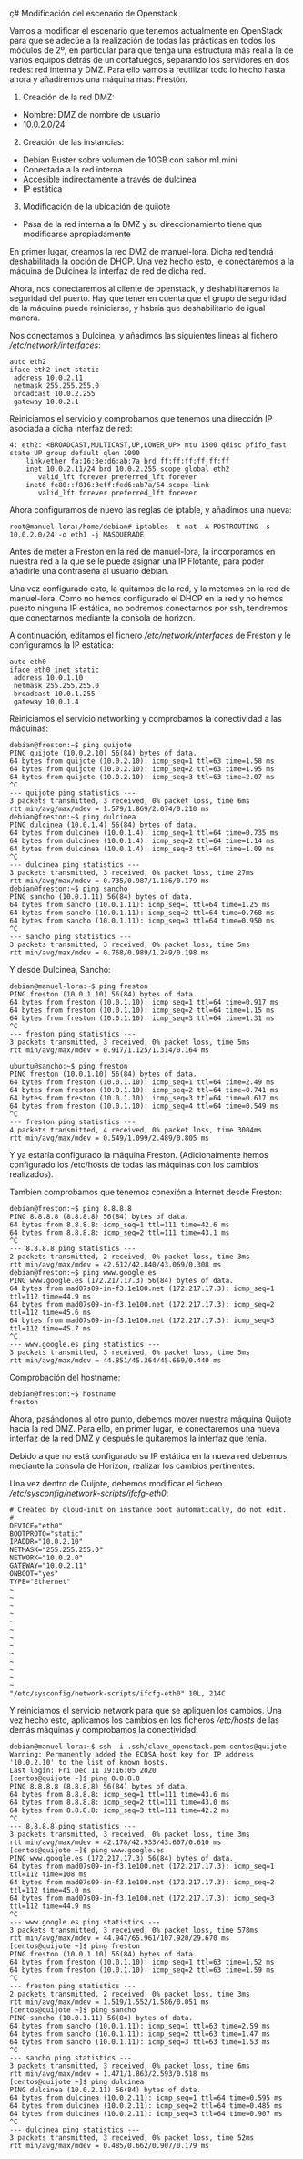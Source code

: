 ç# Modificación del escenario de Openstack

Vamos a modificar el escenario que tenemos actualmente en OpenStack para que 
se adecúe a la realización de todas las prácticas en todos los módulos de 2º, 
en particular para que tenga una estructura más real a la de varios equipos 
detrás de un cortafuegos, separando los servidores en dos redes: red interna y 
DMZ. Para ello vamos a reutilizar todo lo hecho hasta ahora y añadiremos una 
máquina más: Frestón.


1. Creación de la red DMZ:

* Nombre: DMZ de nombre de usuario
* 10.0.2.0/24

2. Creación de las instancias:

* Debian Buster sobre volumen de 10GB con sabor m1.mini
* Conectada a la red interna
* Accesible indirectamente a través de dulcinea
* IP estática

3. Modificación de la ubicación de quijote

* Pasa de la red interna a la DMZ y su direccionamiento tiene que modificarse apropiadamente

En primer lugar, creamos la red DMZ de manuel-lora. Dicha red tendrá 
deshabilitada la opción de DHCP. Una vez hecho esto, le conectaremos a la
máquina de Dulcinea la interfaz de red de dicha red.

Ahora, nos conectaremos al cliente de openstack, y deshabilitaremos la seguridad
del puerto. Hay que tener en cuenta que el grupo de seguridad de la máquina
puede reiniciarse, y habría que deshabilitarlo de igual manera.

Nos conectamos a Dulcinea, y añadimos las siguientes lineas al fichero
_/etc/network/interfaces_:

```
auto eth2
iface eth2 inet static
 address 10.0.2.11
 netmask 255.255.255.0
 broadcast 10.0.2.255
 gateway 10.0.2.1
```

Reiniciamos el servicio y comprobamos que tenemos una dirección IP asociada a 
dicha interfaz de red:

```
4: eth2: <BROADCAST,MULTICAST,UP,LOWER_UP> mtu 1500 qdisc pfifo_fast state UP group default qlen 1000
    link/ether fa:16:3e:d6:ab:7a brd ff:ff:ff:ff:ff:ff
    inet 10.0.2.11/24 brd 10.0.2.255 scope global eth2
       valid_lft forever preferred_lft forever
    inet6 fe80::f816:3eff:fed6:ab7a/64 scope link 
       valid_lft forever preferred_lft forever
```

Ahora configuramos de nuevo las reglas de iptable, y añadimos una nueva:

```
root@manuel-lora:/home/debian# iptables -t nat -A POSTROUTING -s 10.0.2.0/24 -o eth1 -j MASQUERADE
```

Antes de meter a Freston en la red de manuel-lora, la incorporamos en nuestra red a la
que se le puede asignar una IP Flotante, para poder añadirle una contraseña al
usuario debian.

Una vez configurado esto, la quitamos de la red, y la metemos en la red 
de manuel-lora. Como no hemos configurado el DHCP en la red y no
hemos puesto ninguna IP estática, no podremos conectarnos por ssh,
tendremos que conectarnos mediante la consola de horizon.

A continuación, editamos el fichero _/etc/network/interfaces_ de Freston y
le configuramos la IP estática:

```
auto eth0
iface eth0 inet static
 address 10.0.1.10
 netmask 255.255.255.0
 broadcast 10.0.1.255
 gateway 10.0.1.4
```

Reiniciamos el servicio networking y comprobamos la conectividad a las máquinas:

```
debian@freston:~$ ping quijote
PING quijote (10.0.2.10) 56(84) bytes of data.
64 bytes from quijote (10.0.2.10): icmp_seq=1 ttl=63 time=1.58 ms
64 bytes from quijote (10.0.2.10): icmp_seq=2 ttl=63 time=1.95 ms
64 bytes from quijote (10.0.2.10): icmp_seq=3 ttl=63 time=2.07 ms
^C
--- quijote ping statistics ---
3 packets transmitted, 3 received, 0% packet loss, time 6ms
rtt min/avg/max/mdev = 1.579/1.869/2.074/0.210 ms
debian@freston:~$ ping dulcinea
PING dulcinea (10.0.1.4) 56(84) bytes of data.
64 bytes from dulcinea (10.0.1.4): icmp_seq=1 ttl=64 time=0.735 ms
64 bytes from dulcinea (10.0.1.4): icmp_seq=2 ttl=64 time=1.14 ms
64 bytes from dulcinea (10.0.1.4): icmp_seq=3 ttl=64 time=1.09 ms
^C
--- dulcinea ping statistics ---
3 packets transmitted, 3 received, 0% packet loss, time 27ms
rtt min/avg/max/mdev = 0.735/0.987/1.136/0.179 ms
debian@freston:~$ ping sancho
PING sancho (10.0.1.11) 56(84) bytes of data.
64 bytes from sancho (10.0.1.11): icmp_seq=1 ttl=64 time=1.25 ms
64 bytes from sancho (10.0.1.11): icmp_seq=2 ttl=64 time=0.768 ms
64 bytes from sancho (10.0.1.11): icmp_seq=3 ttl=64 time=0.950 ms
^C
--- sancho ping statistics ---
3 packets transmitted, 3 received, 0% packet loss, time 5ms
rtt min/avg/max/mdev = 0.768/0.989/1.249/0.198 ms
```

Y desde Dulcinea, Sancho:

```
debian@manuel-lora:~$ ping freston
PING freston (10.0.1.10) 56(84) bytes of data.
64 bytes from freston (10.0.1.10): icmp_seq=1 ttl=64 time=0.917 ms
64 bytes from freston (10.0.1.10): icmp_seq=2 ttl=64 time=1.15 ms
64 bytes from freston (10.0.1.10): icmp_seq=3 ttl=64 time=1.31 ms
^C
--- freston ping statistics ---
3 packets transmitted, 3 received, 0% packet loss, time 5ms
rtt min/avg/max/mdev = 0.917/1.125/1.314/0.164 ms

ubuntu@sancho:~$ ping freston
PING freston (10.0.1.10) 56(84) bytes of data.
64 bytes from freston (10.0.1.10): icmp_seq=1 ttl=64 time=2.49 ms
64 bytes from freston (10.0.1.10): icmp_seq=2 ttl=64 time=0.741 ms
64 bytes from freston (10.0.1.10): icmp_seq=3 ttl=64 time=0.617 ms
64 bytes from freston (10.0.1.10): icmp_seq=4 ttl=64 time=0.549 ms
^C
--- freston ping statistics ---
4 packets transmitted, 4 received, 0% packet loss, time 3004ms
rtt min/avg/max/mdev = 0.549/1.099/2.489/0.805 ms
```

Y ya estaría configurado la máquina Freston. (Adicionalmente hemos
configurado los /etc/hosts de todas las máquinas con los cambios
realizados).


También comprobamos que tenemos conexión a Internet desde Freston:

```
debian@freston:~$ ping 8.8.8.8
PING 8.8.8.8 (8.8.8.8) 56(84) bytes of data.
64 bytes from 8.8.8.8: icmp_seq=1 ttl=111 time=42.6 ms
64 bytes from 8.8.8.8: icmp_seq=2 ttl=111 time=43.1 ms
^C
--- 8.8.8.8 ping statistics ---
2 packets transmitted, 2 received, 0% packet loss, time 3ms
rtt min/avg/max/mdev = 42.612/42.840/43.069/0.308 ms
debian@freston:~$ ping www.google.es
PING www.google.es (172.217.17.3) 56(84) bytes of data.
64 bytes from mad07s09-in-f3.1e100.net (172.217.17.3): icmp_seq=1 ttl=112 time=44.9 ms
64 bytes from mad07s09-in-f3.1e100.net (172.217.17.3): icmp_seq=2 ttl=112 time=45.6 ms
64 bytes from mad07s09-in-f3.1e100.net (172.217.17.3): icmp_seq=3 ttl=112 time=45.7 ms
^C
--- www.google.es ping statistics ---
3 packets transmitted, 3 received, 0% packet loss, time 5ms
rtt min/avg/max/mdev = 44.851/45.364/45.669/0.440 ms
```

Comprobación del hostname:

```
debian@freston:~$ hostname
freston
```

Ahora, pasándonos al otro punto, debemos mover nuestra máquina 
Quijote hacia la red DMZ. Para ello, en primer lugar, le 
conectaremos una nueva interfaz de la red DMZ y después le 
quitaremos la interfaz que tenía.

Debido a que no está configurado su IP estática en la nueva red
debemos, mediante la consola de Horizon, realizar los cambios 
pertinentes.

Una vez dentro de Quijote, debemos modificar el fichero
_/etc/sysconfig/network-scripts/ifcfg-eth0_:

```
# Created by cloud-init on instance boot automatically, do not edit.
#
DEVICE="eth0"
BOOTPROTO="static"
IPADDR="10.0.2.10"
NETMASK="255.255.255.0"
NETWORK="10.0.2.0"
GATEWAY="10.0.2.11"
ONBOOT="yes"
TYPE="Ethernet"
~                                                                               
~                                                                               
~                                                                               
~                                                                               
~                                                                               
~                                                                               
~                                                                               
~                                                                               
~                                                                               
~                                                                               
~                                                                               
~                                                                               
~                                                                               
"/etc/sysconfig/network-scripts/ifcfg-eth0" 10L, 214C
``` 

Y reiniciamos el servicio network para que se apliquen los cambios.
Una vez hecho esto, aplicamos los cambios en los ficheros 
_/etc/hosts_ de las demás máquinas y comprobamos la conectividad:

```
debian@manuel-lora:~$ ssh -i .ssh/clave_openstack.pem centos@quijote
Warning: Permanently added the ECDSA host key for IP address '10.0.2.10' to the list of known hosts.
Last login: Fri Dec 11 19:16:05 2020
[centos@quijote ~]$ ping 8.8.8.8
PING 8.8.8.8 (8.8.8.8) 56(84) bytes of data.
64 bytes from 8.8.8.8: icmp_seq=1 ttl=111 time=43.6 ms
64 bytes from 8.8.8.8: icmp_seq=2 ttl=111 time=43.0 ms
64 bytes from 8.8.8.8: icmp_seq=3 ttl=111 time=42.2 ms
^C
--- 8.8.8.8 ping statistics ---
3 packets transmitted, 3 received, 0% packet loss, time 3ms
rtt min/avg/max/mdev = 42.178/42.933/43.607/0.610 ms
[centos@quijote ~]$ ping www.google.es
PING www.google.es (172.217.17.3) 56(84) bytes of data.
64 bytes from mad07s09-in-f3.1e100.net (172.217.17.3): icmp_seq=1 ttl=112 time=108 ms
64 bytes from mad07s09-in-f3.1e100.net (172.217.17.3): icmp_seq=2 ttl=112 time=45.0 ms
64 bytes from mad07s09-in-f3.1e100.net (172.217.17.3): icmp_seq=3 ttl=112 time=44.9 ms
^C
--- www.google.es ping statistics ---
3 packets transmitted, 3 received, 0% packet loss, time 578ms
rtt min/avg/max/mdev = 44.947/65.961/107.920/29.670 ms
[centos@quijote ~]$ ping freston
PING freston (10.0.1.10) 56(84) bytes of data.
64 bytes from freston (10.0.1.10): icmp_seq=1 ttl=63 time=1.52 ms
64 bytes from freston (10.0.1.10): icmp_seq=2 ttl=63 time=1.59 ms
^C
--- freston ping statistics ---
2 packets transmitted, 2 received, 0% packet loss, time 3ms
rtt min/avg/max/mdev = 1.519/1.552/1.586/0.051 ms
[centos@quijote ~]$ ping sancho
PING sancho (10.0.1.11) 56(84) bytes of data.
64 bytes from sancho (10.0.1.11): icmp_seq=1 ttl=63 time=2.59 ms
64 bytes from sancho (10.0.1.11): icmp_seq=2 ttl=63 time=1.47 ms
64 bytes from sancho (10.0.1.11): icmp_seq=3 ttl=63 time=1.53 ms
^C
--- sancho ping statistics ---
3 packets transmitted, 3 received, 0% packet loss, time 6ms
rtt min/avg/max/mdev = 1.471/1.863/2.593/0.518 ms
[centos@quijote ~]$ ping dulcinea
PING dulcinea (10.0.2.11) 56(84) bytes of data.
64 bytes from dulcinea (10.0.2.11): icmp_seq=1 ttl=64 time=0.595 ms
64 bytes from dulcinea (10.0.2.11): icmp_seq=2 ttl=64 time=0.485 ms
64 bytes from dulcinea (10.0.2.11): icmp_seq=3 ttl=64 time=0.907 ms
^C
--- dulcinea ping statistics ---
3 packets transmitted, 3 received, 0% packet loss, time 52ms
rtt min/avg/max/mdev = 0.485/0.662/0.907/0.179 ms
```

